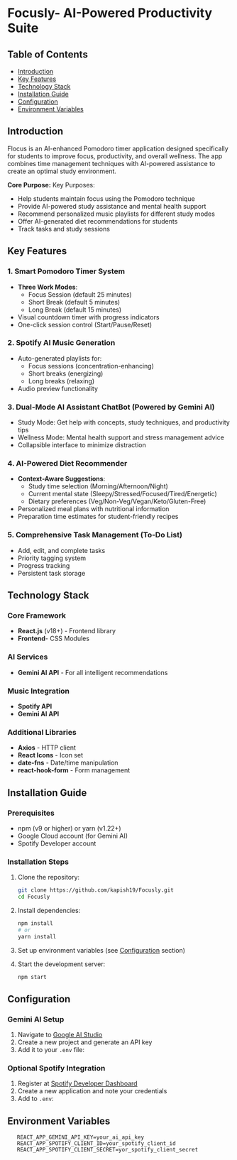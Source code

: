 # Focusly- AI-Powered Productivity Suite

## Table of Contents
- [Introduction](#introduction)
- [Key Features](#key-features)
- [Technology Stack](#technology-stack)
- [Installation Guide](#installation-guide)
- [Configuration](#configuration)
- [Environment Variables](#environment-variables)


## Introduction

Flocus is an AI-enhanced Pomodoro timer application designed specifically for students to improve focus, productivity, and overall wellness. The app combines time management techniques with AI-powered assistance to create an optimal study environment.

**Core Purpose:**
Key Purposes:
- Help students maintain focus using the Pomodoro technique
- Provide AI-powered study assistance and mental health support
- Recommend personalized music playlists for different study modes
- Offer AI-generated diet recommendations for students
- Track tasks and study sessions

## Key Features

### 1. Smart Pomodoro Timer System
- **Three Work Modes**:
  - Focus Session (default 25 minutes)
  - Short Break (default 5 minutes)
  - Long Break (default 15 minutes)
- Visual countdown timer with progress indicators
- One-click session control (Start/Pause/Reset)

### 2. Spotify AI Music Generation
- Auto-generated playlists for:
  - Focus sessions (concentration-enhancing)
  - Short breaks (energizing)
  - Long breaks (relaxing)
- Audio preview functionality


### 3. Dual-Mode AI Assistant ChatBot (Powered by Gemini AI)
- Study Mode: Get help with concepts, study techniques, and productivity tips
- Wellness Mode: Mental health support and stress management advice
- Collapsible interface to minimize distraction

### 4. AI-Powered Diet Recommender
- **Context-Aware Suggestions**:
  - Study time selection (Morning/Afternoon/Night)
  - Current mental state (Sleepy/Stressed/Focused/Tired/Energetic)
  - Dietary preferences (Veg/Non-Veg/Vegan/Keto/Gluten-Free)
- Personalized meal plans with nutritional information
- Preparation time estimates for student-friendly recipes

### 5. Comprehensive Task Management (To-Do List)
- Add, edit, and complete tasks
- Priority tagging system
- Progress tracking
- Persistent task storage



## Technology Stack

### Core Framework
- **React.js** (v18+) - Frontend library
- **Frontend**- CSS Modules

### AI Services
- **Gemini AI API** - For all intelligent recommendations

### Music Integration
- **Spotify API** 
- **Gemini AI API** 

### Additional Libraries
- **Axios** - HTTP client
- **React Icons** - Icon set
- **date-fns** - Date/time manipulation
- **react-hook-form** - Form management

## Installation Guide

### Prerequisites
- npm (v9 or higher) or yarn (v1.22+)
- Google Cloud account (for Gemini AI)
- Spotify Developer account

### Installation Steps

1. Clone the repository:
   ```bash
   git clone https://github.com/kapish19/Focusly.git
   cd Focusly
   ```

2. Install dependencies:
   ```bash
   npm install
   # or
   yarn install
   ```

3. Set up environment variables (see [Configuration](#configuration) section)

4. Start the development server:
   ```bash
   npm start
   ```

## Configuration

### Gemini AI Setup
1. Navigate to [Google AI Studio](https://aistudio.google.com/)
2. Create a new project and generate an API key
3. Add it to your `.env` file:

### Optional Spotify Integration
1. Register at [Spotify Developer Dashboard](https://developer.spotify.com/dashboard/)
2. Create a new application and note your credentials
3. Add to `.env`:
   

## Environment Variables
```env
   REACT_APP_GEMINI_API_KEY=your_ai_api_key
   REACT_APP_SPOTIFY_CLIENT_ID=your_spotify_client_id
   REACT_APP_SPOTIFY_CLIENT_SECRET=yor_spotify_client_secret
   ```
